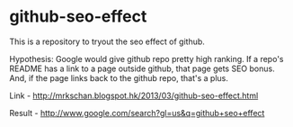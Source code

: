 github-seo-effect
=================

This is a repository to tryout the seo effect of github.

Hypothesis:
Google would give github repo pretty high ranking. If a repo's README has a link to a page outside github, that page gets SEO bonus. And, if the page links back to the github repo, that's a plus.

Link - http://mrkschan.blogspot.hk/2013/03/github-seo-effect.html

Result - http://www.google.com/search?gl=us&q=github+seo+effect

